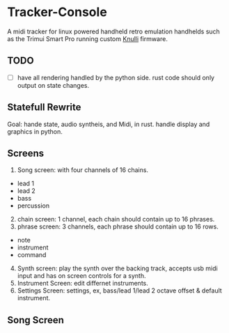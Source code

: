 # Tracker-Console

A midi tracker for linux powered handheld retro emulation handhelds such as the Trimui Smart Pro running custom [Knulli](https://knulli.org/) firmware.

## TODO

- [ ] have all rendering handled by the python side. rust code should only output on state changes.

## Statefull Rewrite

Goal: hande state, audio syntheis, and Midi, in rust. handle display and graphics in python.

## Screens

1. Song screen: with four channels of 16 chains.
  - lead 1
  - lead 2
  - bass
  - percussion
2. chain screen: 1 channel, each chain should contain up to 16 phrases.
3. phrase screen: 3 channels, each phrase should contain up to 16 rows.
  - note
  - instrument
  - command
4. Synth screen: play the synth over the backing track, accepts usb midi input and has on screen controls for a synth.
5. Instrument Screen: edit differnet instruments.
6. Settings Screen: settings, ex, bass/lead 1/lead 2 octave offset & default instrument.

## Song Screen


